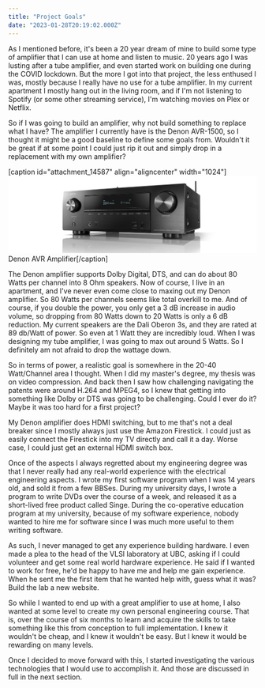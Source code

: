 ```yaml
---
title: "Project Goals"
date: "2023-01-28T20:19:02.000Z"
---
```


As I mentioned before, it's been a 20 year dream of mine to build some type of amplifier that I can use at home and listen to music. 20 years ago I was lusting after a tube amplifier, and even started work on building one during the COVID lockdown. But the more I got into that project, the less enthused I was, mostly because I really have no use for a tube amplifier. In my current apartment I mostly hang out in the living room, and if I'm not listening to Spotify (or some other streaming service), I'm watching movies on Plex or Netflix.

So if I was going to build an amplifier, why not build something to replace what I have? The amplifier I currently have is the Denon AVR-1500, so I thought it might be a good baseline to define some goals from. Wouldn't it be great if at some point I could just rip it out and simply drop in a replacement with my own amplifier?

\[caption id="attachment\_14587" align="aligncenter" width="1024"\][![](images/AVR-X1500H_hero_image_eu-1024x317.webp)](https://www.duanestorey.com/wp-content/uploads/2023/01/AVR-X1500H_hero_image_eu.webp) Denon AVR Amplifier\[/caption\]

The Denon amplifier supports Dolby Digital, DTS, and can do about 80 Watts per channel into 8 Ohm speakers. Now of course, I live in an apartment, and I've never even come close to maxing out my Denon amplifier. So 80 Watts per channels seems like total overkill to me. And of course, if you double the power, you only get a 3 dB increase in audio volume, so dropping from 80 Watts down to 20 Watts is only a 6 dB reduction. My current speakers are the Dali Oberon 3s, and they are rated at 89 db/Watt of power. So even at 1 Watt they are incredibly loud. When I was designing my tube amplifier, I was going to max out around 5 Watts. So I definitely am not afraid to drop the wattage down.

So in terms of power, a realistic goal is somewhere in the 20-40 Watt/Channel area I thought. When I did my master's degree, my thesis was on video compression. And back then I saw how challenging navigating the patents were around H.264 and MPEG4, so I knew that getting into something like Dolby or DTS was going to be challenging. Could I ever do it? Maybe it was too hard for a first project?

My Denon amplifier does HDMI switching, but to me that's not a deal breaker since I mostly always just use the Amazon Firestick. I could just as easily connect the Firestick into my TV directly and call it a day. Worse case, I could just get an external HDMI switch box.

Once of the aspects I always regretted about my engineering degree was that I never really had any real-world experience with the electrical engineering aspects. I wrote my first software program when I was 14 years old, and sold it from a few BBSes. During my university days, I wrote a program to write DVDs over the course of a week, and released it as a short-lived free product called Singe. During the co-operative education program at my university, because of my software experience, nobody wanted to hire me for software since I was much more useful to them writing software.

As such, I never managed to get any experience building hardware. I even made a plea to the head of the VLSI laboratory at UBC, asking if I could volunteer and get some real world hardware experience. He said if I wanted to work for free, he'd be happy to have me and help me gain experience. When he sent me the first item that he wanted help with, guess what it was? Build the lab a new website.

So while I wanted to end up with a great amplifier to use at home, I also wanted at some level to create my own personal engineering course. That is, over the course of six months to learn and acquire the skills to take something like this from conception to full implementation. I knew it wouldn't be cheap, and I knew it wouldn't be easy. But I knew it would be rewarding on many levels.

Once I decided to move forward with this, I started investigating the various technologies that I would use to accomplish it. And those are discussed in full in the next section.
